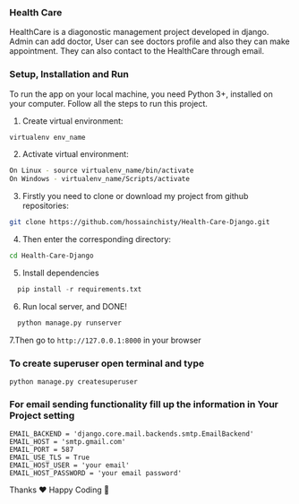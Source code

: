 ### Health Care

HealthCare is a diagonostic management project developed in django. Admin can add doctor, User can see doctors profile and also they can make appointment. 
They can also contact to the HealthCare through email.


### Setup, Installation and Run

To run the app on your local machine, you need Python 3+, installed on your computer. Follow all the steps to run this project.

1.  Create virtual environment:
```bash
virtualenv env_name
```
    
2.  Activate virtual environment:
```bash
On Linux - source virtualenv_name/bin/activate
On Windows - virtualenv_name/Scripts/activate
```

3. Firstly you need to clone or download my project from github repositories:
```bash
git clone https://github.com/hossainchisty/Health-Care-Django.git
```

4. Then enter the corresponding directory:
```bash
cd Health-Care-Django
```
5. Install dependencies
```python
  pip install -r requirements.txt
``` 

6. Run local server, and DONE!
```python
  python manage.py runserver
```
7.Then go to ```http://127.0.0.1:8000``` in your browser

### To create superuser open terminal and type
```
python manage.py createsuperuser
```
### For email sending functionality fill up the information in Your Project setting
```
EMAIL_BACKEND = 'django.core.mail.backends.smtp.EmailBackend'
EMAIL_HOST = 'smtp.gmail.com'
EMAIL_PORT = 587
EMAIL_USE_TLS = True
EMAIL_HOST_USER = 'your email'
EMAIL_HOST_PASSWORD = 'your email password'
```
Thanks ❤ Happy Coding 🎉

